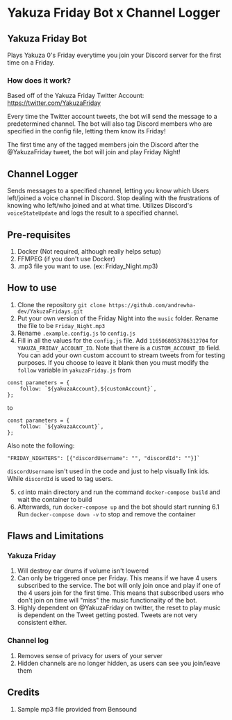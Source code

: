 # Yakuza Friday Bot x Channel Logger
## Yakuza Friday Bot
Plays Yakuza 0's Friday everytime you join your Discord server for the first time on a Friday.

### How does it work?
Based off of the Yakuza Friday Twitter Account:
https://twitter.com/YakuzaFriday

Every time the Twitter account tweets, the bot will send the message to a predetermined channel. 
The bot will also tag Discord members who are specified in the config file, letting them know its Friday!

The first time any of the tagged members join the Discord after the @YakuzaFriday tweet, the bot will join and play Friday Night!

## Channel Logger
Sends messages to a specified channel, letting you know which Users left/joined a voice channel in Discord.
Stop dealing with the frustrations of knowing who left/who joined and at what time. Utilizes Discord's `voiceStateUpdate` and logs the result to a specified channel.
## Pre-requisites
1. Docker (Not required, although really helps setup)
2. FFMPEG (if you don't use Docker)
3. .mp3 file you want to use. (ex: Friday_Night.mp3)
## How to use
1. Clone the repository `git clone https://github.com/andrewha-dev/YakuzaFridays.git`
2. Put your own version of the Friday Night into the `music` folder. Rename the file to be `Friday_Night.mp3`
3. Rename `.example.config.js` to `config.js`
4. Fill in all the values for the `config.js` file. Add `1165068053786312704` for `YAKUZA_FRIDAY_ACCOUNT_ID`.
Note that there is a `CUSTOM_ACCOUNT_ID` field. You can add your own custom account to stream tweets from for testing purposes. 
If you choose to leave it blank then you must modify the `follow` variable in `yakuzaFriday.js` from 
```
const parameters = {
    follow: `${yakuzaAccount},${customAccount}`,
};
```

to 

```
const parameters = {
    follow: `${yakuzaAccount}`,
};
```

Also note the following: 
```
"FRIDAY_NIGHTERS": [{"discordUsername": "", "discordId": ""}]`
``` 
`discordUsername` isn't used in the code and just to help visually link ids. While `discordId` is used to tag users.


5. `cd` into main directory and run the command `docker-compose build` and wait the container to build
6. Afterwards, run `docker-compose up` and the bot should start running
6.1 Run `docker-compose down -v` to stop and remove the container


## Flaws and Limitations
### Yakuza Friday
1. Will destroy ear drums if volume isn't lowered
2. Can only be triggered once per Friday. This means if we have 4 users subscribed to the service. The bot will only join once and play if one of the 4 users join for the first time. This means that subscribed users who don't join on time will "miss" the music functionality of the bot.
3. Highly dependent on @YakuzaFriday on twitter, the reset to play music is dependent on the Tweet getting posted. Tweets are not very consistent either.

### Channel log
1. Removes sense of privacy for users of your server
2. Hidden channels are no longer hidden, as users can see you join/leave them


## Credits
1. Sample mp3 file provided from Bensound 




